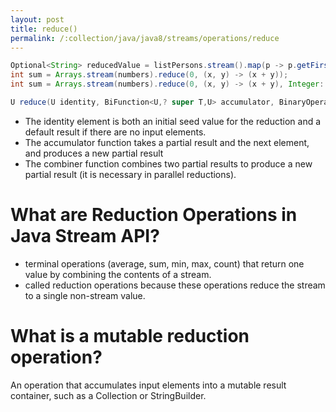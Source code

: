 ```yaml
---
layout: post
title: reduce()
permalink: /:collection/java/java8/streams/operations/reduce
---
```


```java
Optional<String> reducedValue = listPersons.stream().map(p -> p.getFirstName()).reduce((name1, name2) -> name1 + ", " + name2);
int sum = Arrays.stream(numbers).reduce(0, (x, y) -> (x + y));
int sum = Arrays.stream(numbers).reduce(0, (x, y) -> (x + y), Integer::sum);
```

```java
U reduce(U identity, BiFunction<U,? super T,U> accumulator, BinaryOperator<U> combiner)
```
* The identity element is both an initial seed value for the reduction and a default result if there are no input elements.
* The accumulator function takes a partial result and the next element, and produces a new partial result
* The combiner function combines two partial results to produce a new partial result (it is necessary in parallel reductions).

# What are Reduction Operations in Java Stream API?
* terminal operations (average, sum, min, max, count) that return one value by combining the contents of a stream.
* called reduction operations because these operations reduce the stream to a single non-stream value.

# What is a mutable reduction operation?
An operation that accumulates input elements into a mutable result container, such as a Collection or StringBuilder.
